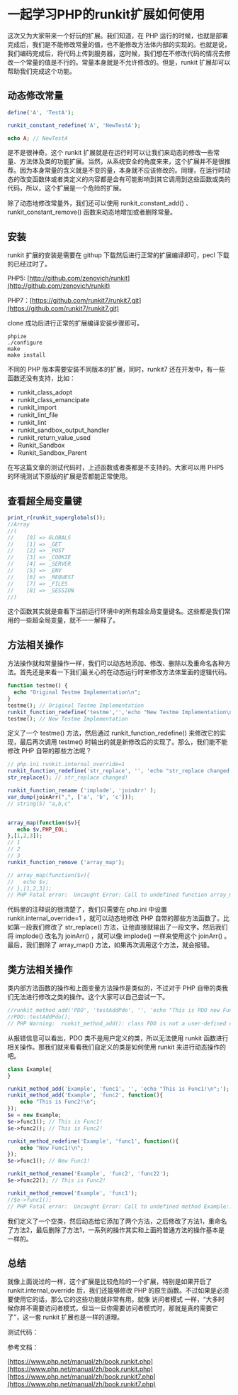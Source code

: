 # 一起学习PHP的runkit扩展如何使用

这次又为大家带来一个好玩的扩展。我们知道，在 PHP 运行的时候，也就是部署完成后，我们是不能修改常量的值，也不能修改方法体内部的实现的。也就是说，我们编码完成后，将代码上传到服务器，这时候，我们想在不修改代码的情况去修改一个常量的值是不行的。常量本身就是不允许修改的。但是，runkit 扩展却可以帮助我们完成这个功能。

## 动态修改常量

```php
define('A', 'TestA');

runkit_constant_redefine('A', 'NewTestA');

echo A; // NewTestA
```

是不是很神奇。这个 runkit 扩展就是在运行时可以让我们来动态的修改一些常量、方法体及类的功能扩展。当然，从系统安全的角度来来，这个扩展并不是很推荐。因为本身常量的含义就是不变的量，本身就不应该修改的。同理，在运行时动态的改变函数体或者类定义的内容都是会有可能影响到其它调用到这些函数或类的代码，所以，这个扩展是一个危险的扩展。

除了动态地修改常量外，我们还可以使用 runkit_constant_add() 、 runkit_constant_remove() 函数来动态地增加或者删除常量。

## 安装

runkit 扩展的安装是需要在 githup 下载然后进行正常的扩展编译即可，pecl 下载的已经过时了。

PHP5: [http://github.com/zenovich/runkit](http://github.com/zenovich/runkit)

PHP7：[https://github.com/runkit7/runkit7.git](https://github.com/runkit7/runkit7.git)

clone 成功后进行正常的扩展编译安装步骤即可。

```shell
phpize
./configure
make
make install
```

不同的 PHP 版本需要安装不同版本的扩展，同时，runkit7 还在开发中，有一些函数还没有支持，比如：

- runkit_class_adopt
- runkit_class_emancipate 
- runkit_import
- runkit_lint_file
- runkit_lint 
- runkit_sandbox_output_handler
- runkit_return_value_used 
- Runkit_Sandbox
- Runkit_Sandbox_Parent 

在写这篇文章的测试代码时，上述函数或者类都是不支持的。大家可以用 PHP5 的环境测试下原版的扩展是否都能正常使用。

## 查看超全局变量键

```php
print_r(runkit_superglobals());
//Array
//(
//    [0] => GLOBALS
//    [1] => _GET
//    [2] => _POST
//    [3] => _COOKIE
//    [4] => _SERVER
//    [5] => _ENV
//    [6] => _REQUEST
//    [7] => _FILES
//    [8] => _SESSION
//)
```

这个函数其实就是查看下当前运行环境中的所有超全局变量键名。这些都是我们常用的一些超全局变量，就不一一解释了。

## 方法相关操作

方法操作就和常量操作一样，我们可以动态地添加、修改、删除以及重命名各种方法。首先还是来看一下我们最关心的在动态运行时来修改方法体里面的逻辑代码。

```php
function testme() {
  echo "Original Testme Implementation\n";
}
testme(); // Original Testme Implementation
runkit_function_redefine('testme','','echo "New Testme Implementation\n";');
testme(); // New Testme Implementation
```

定义了一个 testme() 方法，然后通过 runkit_function_redefine() 来修改它的实现，最后再次调用 testme() 时输出的就是新修改后的实现了。那么，我们能不能修改 PHP 自带的那些方法呢？

```php
// php.ini runkit.internal_override=1
runkit_function_redefine('str_replace', '', 'echo "str_replace changed!\n";');
str_replace(); // str_replace changed!

runkit_function_rename ('implode', 'joinArr' );
var_dump(joinArr(",", ['a', 'b', 'c'])); 
// string(5) "a,b,c"


array_map(function($v){
   echo $v,PHP_EOL;
},[1,2,3]);
// 1
// 2
// 3
runkit_function_remove ('array_map');

// array_map(function($v){
//   echo $v;
// },[1,2,3]);
// PHP Fatal error:  Uncaught Error: Call to undefined function array_map()
```

代码里的注释说的很清楚了，我们只需要在 php.ini 中设置 runkit.internal_override=1 ，就可以动态地修改 PHP 自带的那些方法函数了。比如第一段我们修改了 str_replace() 方法，让他直接就输出了一段文字。然后我们将 implode() 改名为 joinArr() ，就可以像 implode() 一样来使用这个 joinArr() 。最后，我们删除了 array_map() 方法，如果再次调用这个方法，就会报错。

## 类方法相关操作

类内部方法函数的操作和上面变量方法操作是类似的，不过对于 PHP 自带的类我们无法进行修改之类的操作。这个大家可以自己尝试一下。

```php
//runkit_method_add('PDO', 'testAddPdo', '', 'echo "This is PDO new Func!\n";');
//PDO::testAddPdo();
// PHP Warning:  runkit_method_add(): class PDO is not a user-defined class
```

从报错信息可以看出，PDO 类不是用户定义的类，所以无法使用 runkit 函数进行相关操作。那我们就来看看我们自定义的类是如何使用 runkit 来进行动态操作的吧。

```php
class Example{
}

runkit_method_add('Example', 'func1', '', 'echo "This is Func1!\n";');
runkit_method_add('Example', 'func2', function(){
    echo "This is Func2!\n";
});
$e = new Example;
$e->func1(); // This is Func1!
$e->func2(); // This is Func2!

runkit_method_redefine('Example', 'func1', function(){
    echo "New Func1!\n";
});
$e->func1(); // New Func1!

runkit_method_rename('Example', 'func2', 'func22');
$e->func22(); // This is Func2!

runkit_method_remove('Example', 'func1');
//$e->func1();
// PHP Fatal error:  Uncaught Error: Call to undefined method Example::func1()
```

我们定义了一个空类，然后动态给它添加了两个方法，之后修改了方法1，重命名了方法2，最后删除了方法1，一系列的操作其实和上面的普通方法的操作基本是一样的。

## 总结

就像上面说过的一样，这个扩展是比较危险的一个扩展，特别是如果开启了 runkit.internal_override 后，我们还能够修改 PHP 的原生函数。不过如果是必须要使用它的话，那么它的这些功能就非常有用。就像 访问者模式 一样，“大多时候你并不需要访问者模式，但当一旦你需要访问者模式时，那就是真的需要它了”，这一套 runkit 扩展也是一样的道理。

测试代码：


参考文档：

[https://www.php.net/manual/zh/book.runkit.php](https://www.php.net/manual/zh/book.runkit.php)
[https://www.php.net/manual/zh/book.runkit7.php](https://www.php.net/manual/zh/book.runkit7.php)